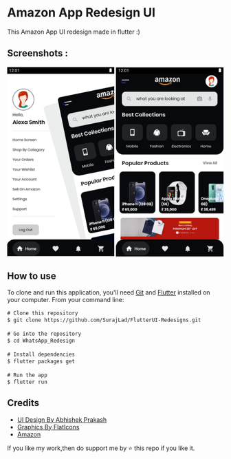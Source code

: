 # Amazon App Redesign UI

This Amazon App UI redesign made in flutter :) 


## Screenshots :
<img src="Screenshots/3.png" >

## How to use

To clone and run this application, you'll need [Git](https://git-scm.com/downloads) and [Flutter](https://flutter.dev/docs/get-started/install) installed on your computer. From your command line:

```
# Clone this repository
$ git clone https://github.com/SurajLad/FlutterUI-Redesigns.git

# Go into the repository
$ cd WhatsApp_Redesign

# Install dependencies
$ flutter packages get

# Run the app
$ flutter run
```
## Credits
  - <a target="_blank" href="https://dribbble.com/shots/14321616/attachments/5981634?mode=media">UI Design By Abhishek Prakash</a>
  - <a target="_blank" href="https://www.flaticon.com">Graphics By FlatIcons</a>
  - <a target="_blank" href="#">Amazon</a>

If you like my work,then do support me by ⭐️ this repo if you like it.
